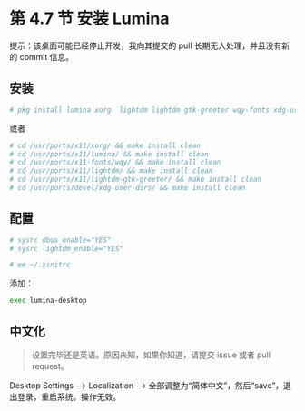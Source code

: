# 第 4.7 节 安装 Lumina

提示：该桌面可能已经停止开发，我向其提交的 pull 长期无人处理，并且没有新的 commit 信息。

## 安装

```sh
# pkg install lumina xorg  lightdm lightdm-gtk-greeter wqy-fonts xdg-user-dirs
```

或者

```sh
# cd /usr/ports/x11/xorg/ && make install clean
# cd /usr/ports/x11/lumina/ && make install clean
# cd /usr/ports/x11-fonts/wqy/ && make install clean
# cd /usr/ports/x11/lightdm/ && make install clean
# cd /usr/ports/x11/lightdm-gtk-greeter/ && make install clean
# cd /usr/ports/devel/xdg-user-dirs/ && make install clean
```

## 配置

```sh
# sysrc dbus_enable="YES"
# sysrc lightdm_enable="YES"
```

```sh
# ee ~/.xinitrc
```

添加：

```sh
exec lumina-desktop
```

## 中文化

> 设置完毕还是英语。原因未知，如果你知道，请提交 issue 或者 pull request。

Desktop Settings ——> Localization ——> 全部调整为“简体中文”，然后“save”，退出登录，重启系统。操作无效。
